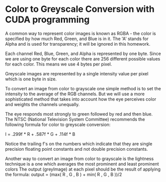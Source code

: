 # Color to Greyscale Conversion with CUDA programming

A common way to represent color images is known as RGBA - the color
is specified by how much Red, Green, and Blue is in it.
The 'A' stands for Alpha and is used for transparency; it will be
ignored in this homework.

Each channel Red, Blue, Green, and Alpha is represented by one byte.
Since we are using one byte for each color there are 256 different
possible values for each color.  This means we use 4 bytes per pixel.

Greyscale images are represented by a single intensity value per pixel
which is one byte in size.

To convert an image from color to grayscale one simple method is to
set the intensity to the average of the RGB channels.  But we will
use a more sophisticated method that takes into account how the eye 
perceives color and weights the channels unequally.

The eye responds most strongly to green followed by red and then blue.
The NTSC (National Television System Committee) recommends the following
formula for color to greyscale conversion:

I = .299f * R + .587f * G + .114f * B

Notice the trailing f's on the numbers which indicate that they are 
single precision floating point constants and not double precision
constants.

Another way to convert an image from color to grayscale is the lightness technique 
is a one which averages the most prominent and least prominent colors
The output (greyImage) at each pixel should be the result of
applying the formula: output = (max( R , G , B ) + min( R , G , B ))/2

